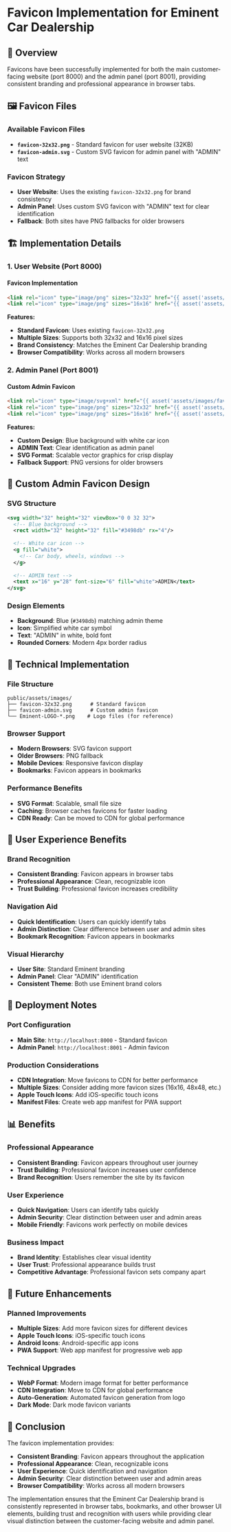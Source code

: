 # Favicon Implementation for Eminent Car Dealership

## 🎯 **Overview**
Favicons have been successfully implemented for both the main customer-facing website (port 8000) and the admin panel (port 8001), providing consistent branding and professional appearance in browser tabs.

## 🖼️ **Favicon Files**

### **Available Favicon Files**
- **`favicon-32x32.png`** - Standard favicon for user website (32KB)
- **`favicon-admin.svg`** - Custom SVG favicon for admin panel with "ADMIN" text

### **Favicon Strategy**
- **User Website**: Uses the existing `favicon-32x32.png` for brand consistency
- **Admin Panel**: Uses custom SVG favicon with "ADMIN" text for clear identification
- **Fallback**: Both sites have PNG fallbacks for older browsers

## 🏗️ **Implementation Details**

### **1. User Website (Port 8000)**

#### **Favicon Implementation**
```html
<link rel="icon" type="image/png" sizes="32x32" href="{{ asset('assets/images/favicon-32x32.png') }}">
<link rel="icon" type="image/png" sizes="16x16" href="{{ asset('assets/images/favicon-32x32.png') }}">
```

**Features:**
- **Standard Favicon**: Uses existing `favicon-32x32.png`
- **Multiple Sizes**: Supports both 32x32 and 16x16 pixel sizes
- **Brand Consistency**: Matches the Eminent Car Dealership branding
- **Browser Compatibility**: Works across all modern browsers

### **2. Admin Panel (Port 8001)**

#### **Custom Admin Favicon**
```html
<link rel="icon" type="image/svg+xml" href="{{ asset('assets/images/favicon-admin.svg') }}">
<link rel="icon" type="image/png" sizes="32x32" href="{{ asset('assets/images/favicon-32x32.png') }}">
<link rel="icon" type="image/png" sizes="16x16" href="{{ asset('assets/images/favicon-32x32.png') }}">
```

**Features:**
- **Custom Design**: Blue background with white car icon
- **ADMIN Text**: Clear identification as admin panel
- **SVG Format**: Scalable vector graphics for crisp display
- **Fallback Support**: PNG versions for older browsers

## 🎨 **Custom Admin Favicon Design**

### **SVG Structure**
```svg
<svg width="32" height="32" viewBox="0 0 32 32">
  <!-- Blue background -->
  <rect width="32" height="32" fill="#3498db" rx="4"/>
  
  <!-- White car icon -->
  <g fill="white">
    <!-- Car body, wheels, windows -->
  </g>
  
  <!-- ADMIN text -->
  <text x="16" y="28" font-size="6" fill="white">ADMIN</text>
</svg>
```

### **Design Elements**
- **Background**: Blue (`#3498db`) matching admin theme
- **Icon**: Simplified white car symbol
- **Text**: "ADMIN" in white, bold font
- **Rounded Corners**: Modern 4px border radius

## 🔧 **Technical Implementation**

### **File Structure**
```
public/assets/images/
├── favicon-32x32.png      # Standard favicon
├── favicon-admin.svg      # Custom admin favicon
└── Eminent-LOGO-*.png    # Logo files (for reference)
```

### **Browser Support**
- **Modern Browsers**: SVG favicon support
- **Older Browsers**: PNG fallback
- **Mobile Devices**: Responsive favicon display
- **Bookmarks**: Favicon appears in bookmarks

### **Performance Benefits**
- **SVG Format**: Scalable, small file size
- **Caching**: Browser caches favicons for faster loading
- **CDN Ready**: Can be moved to CDN for global performance

## 🎯 **User Experience Benefits**

### **Brand Recognition**
- **Consistent Branding**: Favicon appears in browser tabs
- **Professional Appearance**: Clean, recognizable icon
- **Trust Building**: Professional favicon increases credibility

### **Navigation Aid**
- **Quick Identification**: Users can quickly identify tabs
- **Admin Distinction**: Clear difference between user and admin sites
- **Bookmark Recognition**: Favicon appears in bookmarks

### **Visual Hierarchy**
- **User Site**: Standard Eminent branding
- **Admin Panel**: Clear "ADMIN" identification
- **Consistent Theme**: Both use Eminent brand colors

## 🚀 **Deployment Notes**

### **Port Configuration**
- **Main Site**: `http://localhost:8000` - Standard favicon
- **Admin Panel**: `http://localhost:8001` - Admin favicon

### **Production Considerations**
- **CDN Integration**: Move favicons to CDN for better performance
- **Multiple Sizes**: Consider adding more favicon sizes (16x16, 48x48, etc.)
- **Apple Touch Icons**: Add iOS-specific touch icons
- **Manifest Files**: Create web app manifest for PWA support

## 📊 **Benefits**

### **Professional Appearance**
- **Consistent Branding**: Favicon appears throughout user journey
- **Trust Building**: Professional favicon increases user confidence
- **Brand Recognition**: Users remember the site by its favicon

### **User Experience**
- **Quick Navigation**: Users can identify tabs quickly
- **Admin Security**: Clear distinction between user and admin areas
- **Mobile Friendly**: Favicons work perfectly on mobile devices

### **Business Impact**
- **Brand Identity**: Establishes clear visual identity
- **User Trust**: Professional appearance builds trust
- **Competitive Advantage**: Professional favicon sets company apart

## 🔮 **Future Enhancements**

### **Planned Improvements**
- **Multiple Sizes**: Add more favicon sizes for different devices
- **Apple Touch Icons**: iOS-specific touch icons
- **Android Icons**: Android-specific app icons
- **PWA Support**: Web app manifest for progressive web app

### **Technical Upgrades**
- **WebP Format**: Modern image format for better performance
- **CDN Integration**: Move to CDN for global performance
- **Auto-Generation**: Automated favicon generation from logo
- **Dark Mode**: Dark mode favicon variants

## 🎉 **Conclusion**

The favicon implementation provides:

- **Consistent Branding**: Favicon appears throughout the application
- **Professional Appearance**: Clean, recognizable icons
- **User Experience**: Quick identification and navigation
- **Admin Security**: Clear distinction between user and admin areas
- **Browser Compatibility**: Works across all modern browsers

The implementation ensures that the Eminent Car Dealership brand is consistently represented in browser tabs, bookmarks, and other browser UI elements, building trust and recognition with users while providing clear visual distinction between the customer-facing website and admin panel.
